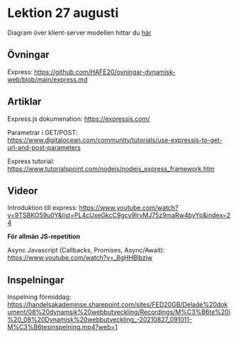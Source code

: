 # Lektion 27 augusti

Diagram över klient-server modellen hittar du [här](https://viewer.diagrams.net/?highlight=0000ff&edit=_blank&layers=1&nav=1#R5VhdU6MwFP01jE86DQFKH7WtOrs6Olb368WJEGnWlHRDsGV%2F%2FSZNoCXg6LrUOu6Lkxzyee45N9c6cDhbnnA0n56zGFPH7cVLB44c1x24PflXAYUGghBqIOEk1hBYAxPyGxvQzEtyEuOsNlAwRgWZ18GIpSmORA1DnLNFfdg9o%2FVd5yjBDWASIdpEv5JYTDUauv01fopJMi13BsFAf5mhcrC5STZFMVtsQHDswCFnTOjWbDnEVHFX8qLnHT%2FxtToYx6l4yQR5ypsJ%2BZSPhsOfZ8ntj%2FPr2y%2F7ZpVHRHNz4Qnmj5ibI4ui5EGefq6aUUFJGmMOHXi0mBKBJ3MUqQ8LGX6JTcWMyh6QzTuWy5Hx2V0FoOgh4Qq9yIVcBhs801EHvmyb82Au8PLJi4KKPik7zGZY8EIOMRMC3zBuJAdCX%2FcX6wCCnhkz3QxeOREZ0STV2mteZcNQ%2Bxc0uw2aP1OirtOgeUFmFClmumDCqxPhlpfeJCJsIwL6WyLCaxDRoACn8aEyrhIbRVlGorqs5N158U12ege9XlgC31cA9N0SGCkOelWv2OxdYk7kfaTMNajPgONGKrCIlrkH8QSL5wzVDMgG434L4SXGMUWCPNaP0RYEs8MlI0pEZbyrXFMG3LMEnbGcR9jM2swV1kKepRwIrYU0D42FVpqorv16mfgNmVzhXznO5GYBFSqVyAwVJKp1c3XmwENH3fxYZablwUortqqkiURdR5ng7AEPGWVKBilbme6eUGpBiJIkVWKUWlCKOVKWJPKFODQfZiSO1Tat%2BZDrJFgT2j95GgZWdhu0mBq0aMzWQmee7nfg6SURytL70tPANYC2dAB90187WnWKjc7r%2FawN8V79DAeWDYNX%2BrmRGMK39XPY4udsztIMNw39X5g4tOLRYmKvRVfutjwMmhn34xWCHtx5IQiCBs%2B7qAQ9f%2BeVIOji2XjfpaC%2Fy7fDTvneoKNa0H%2FjtwO0PR4vKAbRnKxKwiynLSPPx9enFyM9%2BGR8%2FYGfGqterML5XBLcWr0IBh04%2F%2F0WjDt1vV0xBqCjitF%2F4%2F8Ay%2B1fVDI6%2FSO1nrb6ytJ7e6skMFRBpKiowP7oAzvdTtRtj3xHVaXsrn%2B51DFf%2F%2FwLx38A)

## Övningar

Express: https://github.com/HAFE20/ovningar-dynamisk-web/blob/main/express.md

## Artiklar

Express.js dokumenation: https://expressjs.com/

Parametrar i GET/POST: https://www.digitalocean.com/community/tutorials/use-expressjs-to-get-url-and-post-parameters

Express tutorial: https://www.tutorialspoint.com/nodejs/nodejs_express_framework.htm

## Videor

Introduktion till express: https://www.youtube.com/watch?v=9TSBKO59u0Y&list=PL4cUxeGkcC9gcy9lrvMJ75z9maRw4byYp&index=24

**För allmän JS-repetition**

Async Javascript (Callbacks, Promises, Async/Await): https://www.youtube.com/watch?v=_8gHHBlbziw

## Inspelningar

Inspelning förmiddag: https://handelsakademinse.sharepoint.com/sites/FED20GB/Delade%20dokument/08%20dynamsik%20webbutveckling/Recordings/M%C3%B6te%20i%20_08%20Dynamisk%20webbutveckling_-20210827_091011-M%C3%B6tesinspelning.mp4?web=1
